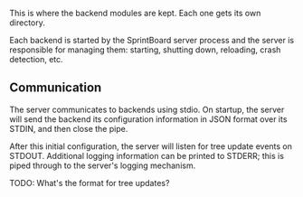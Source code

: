 This is where the backend modules are kept. Each one gets its own directory.

Each backend is started by the SprintBoard server process and the server is 
responsible for managing them: starting, shutting down, reloading, crash detection, etc.

Communication
-------------
The server communicates to backends using stdio. On startup, the server will 
send the backend its configuration information in JSON format over its STDIN, 
and then close the pipe.

After this initial configuration, the server will listen for tree update events 
on STDOUT. Additional logging information can be printed to STDERR; this is 
piped through to the server's logging mechanism.

TODO: What's the format for tree updates?